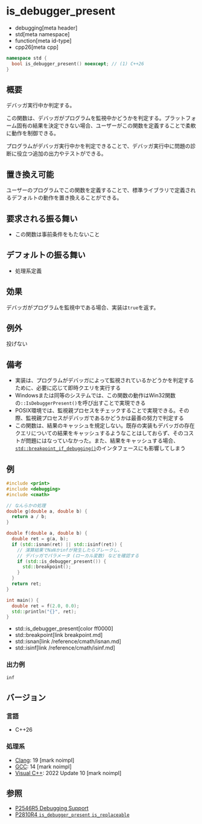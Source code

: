 # is_debugger_present
* debugging[meta header]
* std[meta namespace]
* function[meta id-type]
* cpp26[meta cpp]

```cpp
namespace std {
  bool is_debugger_present() noexcept; // (1) C++26
}
```

## 概要
デバッガ実行中か判定する。

この関数は、デバッガがプログラムを監視中かどうかを判定する。プラットフォーム固有の結果を決定できない場合、ユーザーがこの関数を定義することで柔軟に動作を制御できる。

プログラムがデバッガ実行中かを判定できることで、デバッガ実行中に問題の診断に役立つ追加の出力やテストができる。


## 置き換え可能
ユーザーのプログラムでこの関数を定義することで、標準ライブラリで定義されるデフォルトの動作を置き換えることができる。

## 要求される振る舞い
- この関数は事前条件をもたないこと


## デフォルトの振る舞い
- 処理系定義


## 効果
デバッガがプログラムを監視中である場合、実装は`true`を返す。


## 例外
投げない


## 備考
- 実装は、プログラムがデバッガによって監視されているかどうかを判定するために、必要に応じて即時クエリを実行する
- Windowsまたは同等のシステムでは、この関数の動作はWin32関数の`::IsDebuggerPresent()`を呼び出すことで実現できる
- POSIX環境では、監視親プロセスをチェックすることで実現できる。その際、監視親プロセスがデバッガであるかどうかは最善の努力で判定する
- この関数は、結果のキャッシュを規定しない。既存の実装もデバッガの存在クエリについての結果をキャッシュするようなことはしておらず、そのコストが問題にはなっていなかった。また、結果をキャッシュする場合、[`std::breakpoint_if_debugging()`](breakpoint_if_debugging.md)のインタフェースにも影響してしまう


## 例
```cpp example
#include <print>
#include <debugging>
#include <cmath>

// なんらかの処理
double g(double a, double b) {
  return a / b;
}

double f(double a, double b) {
  double ret = g(a, b);
  if (std::isnan(ret) || std::isinf(ret)) {
    // 演算結果でNaNかinfが発生したらブレークし、
    // デバッガでパラメータ (ローカル変数) などを確認する
    if (std::is_debugger_present()) {
      std::breakpoint();
    }
  }
  return ret;
}

int main() {
  double ret = f(2.0, 0.0);
  std::println("{}", ret);
}
```
* std::is_debugger_present[color ff0000]
* std::breakpoint[link breakpoint.md]
* std::isnan[link /reference/cmath/isnan.md]
* std::isinf[link /reference/cmath/isinf.md]

### 出力例
```
inf
```


## バージョン
### 言語
- C++26

### 処理系
- [Clang](/implementation.md#clang): 19 [mark noimpl]
- [GCC](/implementation.md#gcc): 14 [mark noimpl]
- [Visual C++](/implementation.md#visual_cpp): 2022 Update 10 [mark noimpl]


## 参照
- [P2546R5 Debugging Support](https://open-std.org/jtc1/sc22/wg21/docs/papers/2023/p2546r5.html)
- [P2810R4 `is_debugger_present` `is_replaceable`](https://www.open-std.org/jtc1/sc22/wg21/docs/papers/2024/p2810r4.html)
